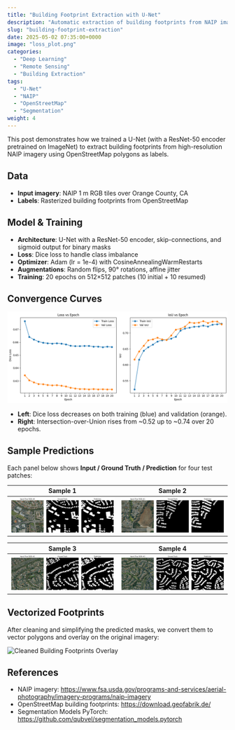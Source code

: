 ```yaml
---
title: "Building Footprint Extraction with U-Net"
description: "Automatic extraction of building footprints from NAIP imagery using a ResNet-50 U-Net and OpenStreetMap labels"
slug: "building-footprint-extraction"
date: 2025-05-02 07:35:00+0000
image: "loss_plot.png"
categories:
  - "Deep Learning"
  - "Remote Sensing"
  - "Building Extraction"
tags:
  - "U-Net"
  - "NAIP"
  - "OpenStreetMap"
  - "Segmentation"
weight: 4
---
```


This post demonstrates how we trained a U-Net (with a ResNet-50 encoder pretrained on ImageNet) to extract building footprints from high-resolution NAIP imagery using OpenStreetMap polygons as labels.

## Data

- **Input imagery**: NAIP 1 m RGB tiles over Orange County, CA  
- **Labels**: Rasterized building footprints from OpenStreetMap  

## Model & Training

- **Architecture**: U-Net with a ResNet-50 encoder, skip-connections, and sigmoid output for binary masks  
- **Loss**: Dice loss to handle class imbalance  
- **Optimizer**: Adam (lr = 1e-4) with CosineAnnealingWarmRestarts  
- **Augmentations**: Random flips, 90° rotations, affine jitter  
- **Training**: 20 epochs on 512×512 patches (10 initial + 10 resumed)  

## Convergence Curves

![Loss vs Epoch / IoU vs Epoch](loss_plot.png)

- **Left**: Dice loss decreases on both training (blue) and validation (orange).  
- **Right**: Intersection-over-Union rises from ~0.52 up to ~0.74 over 20 epochs.

## Sample Predictions

Each panel below shows **Input / Ground Truth / Prediction** for four test patches:

| Sample 1        | Sample 2        |
|:---------------:|:---------------:|
| ![](ep20_1.png) | ![](ep20_2.png) |

| Sample 3        | Sample 4        |
|:---------------:|:---------------:|
| ![](ep20_3.png) | ![](ep20_4.png) |

## Vectorized Footprints

After cleaning and simplifying the predicted masks, we convert them to vector polygons and overlay on the original imagery:

![Cleaned Building Footprints Overlay](building_footprint.png)

## References

- NAIP imagery: https://www.fsa.usda.gov/programs-and-services/aerial-photography/imagery-programs/naip-imagery  
- OpenStreetMap building footprints: https://download.geofabrik.de/  
- Segmentation Models PyTorch: https://github.com/qubvel/segmentation_models.pytorch  